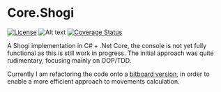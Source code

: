 # Core.Shogi

[![License](http://img.shields.io/:license-mit-blue.svg)](http://csmacnz.mit-license.org)
![Alt text](https://travis-ci.org/pjbgf/Core.Shogi.svg?branch=master "Master branch status") [![Coverage Status](https://coveralls.io/repos/github/pjbgf/Core.Shogi/badge.svg?branch=master)](https://coveralls.io/github/pjbgf/Core.Shogi?branch=master)


A Shogi implementation in C# + .Net Core, the console is not yet fully functional as this is still work in progress. The initial approach was quite rudimentary, focusing mainly on OOP/TDD. 
  
Currently I am refactoring the code onto a [bitboard version](bitboard.md), in order to enable a more efficient approach to movements calculation.

